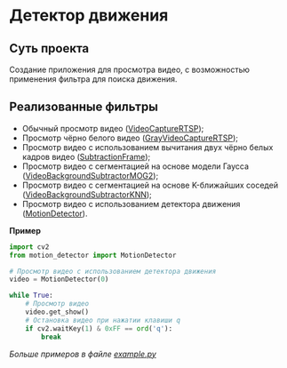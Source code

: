# Детектор движения

## Суть проекта
Создание приложения для просмотра видео, с возможностью применения фильтра для поиска движения.

## Реализованные фильтры

- Обычный просмотр видео ([VideoCaptureRTSP](video/video.py));
- Просмотр чёрно белого видео ([GrayVideoCaptureRTSP](video/grey_video.py));
- Просмотр видео с использованием вычитания двух чёрно белых кадров видео ([SubtractionFrame](video/motion_detector.py));
- Просмотр видео с сегментацией на основе модели Гаусса ([VideoBackgroundSubtractorMOG2](video/video_background_subtractor.py));
- Просмотр видео с сегментацией на основе K-ближайших соседей ([VideoBackgroundSubtractorKNN](video/video_background_subtractor.py));
- Просмотр видео с использованием детектора движения ([MotionDetector](video/motion_detector.py)).

**Пример**

```python
import cv2
from motion_detector import MotionDetector

# Просмотр видео с использованием детектора движения
video = MotionDetector(0)

while True:
    # Просмотр видео
    video.get_show()
    # Остановка видео при нажатии клавиши q 
    if cv2.waitKey(1) & 0xFF == ord('q'):
        break
```

*Больше примеров в файле [example.py](video/example.py)*

